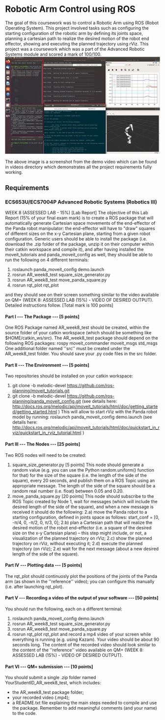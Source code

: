 # Robotic Arm Control using ROS

The goal of this coursework was to control a Robotic Arm using ROS (Robot Operating System).
This project involved tasks such as configuring the starting configuration of the robotic arm  by defining its joints space, planning a cartesian path to realize the desired motion of the robot end effector, showing and executing the planned trajectory using rViz.
This project was a coursework which was a part of the Advanced Robotic Systems module and scored a mark of 100/100.
<img src="https://github.com/HarrishanSK/RoboticArmControlROS/blob/master/images/image1.png" alt="alt text">

The above image is a screenshot from the demo video which can be found in videos directory which demonstrates all the project requirements fully working.



## Requirements
### ECS653U/ECS7004P Advanced Robotic Systems (Robotics III)
WEEK 8 (ASSESSED LAB - 15%) [Lab Report]
The objective of this Lab Report (15% of your final exam mark) is to create a ROS
package that will automatically generate Cartesian space movements of the end-effector
of the Panda robot manipulator: the end-effector will have to "draw" squares of different
sizes on the x-y Cartesian plane, starting from a given robot configuration.
Generic users should be able to install the package (i.e. download the .zip folder of the
package, unzip it on their computer within their catkin workspace and compile it), and after
having installed the moveit_tutorials and panda_moveit_config as well, they should be able
to run the following on 4 different terminals:

1) roslaunch panda_moveit_config demo.launch
2) rosrun AR_week8_test square_size_generator.py
3) rosrun AR_week8_test move_panda_square.py
4) rosrun rqt_plot rqt_plot

and they should see on their screen something similar to the video available on QM+
(WEEK 8: ASSESSED LAB (15%) - VIDEO OF DESIRED OUTPUT).
Detailed instructions follow. [Total mark is 100 points]

#### Part I --- The Package --- [5 points]
One ROS Package named AR_week8_test should be created, within the source folder of
your catkin workspace (which should be something like $HOME/catkin_ws/src).
The AR_week8_test package should depend on the following ROS packages:
rospy
moveit_commander
moveit_msgs
std_msgs
One additional folder named ''src'' must be created under the AR_week8_test folder.
You should save your .py code files in the src folder.

#### Part II --- The Environment --- [5 points]
Two repositories should be installed on your catkin workspace:
1) git clone -b melodic-devel https://github.com/ros-planning/moveit_tutorials.git
2) git clone -b melodic-devel https://github.com/ros-planning/panda_moveit_config.git
(see details here: http://docs.ros.org/melodic/api/moveit_tutorials/html/doc/getting_started/getting_started.html )
This will allow to start rViz with the Panda robot model by running:
roslaunch panda_moveit_config demo.launch
(see details here:
http://docs.ros.org/melodic/api/moveit_tutorials/html/doc/quickstart_in_rviz/quickstart_in_rviz_tutorial.html )

#### Part III --- The Nodes --- [25 points]
Two ROS nodes will need to be created:
1) square_size_generator.py [5 points] This node should generate a random value (e.g.
you can use the Python random.uniform() function for that) for the size of the square (i.e.
the length of the side of the square), every 20 seconds, and publish them on a ROS Topic
using an appropriate message. The length of the side of the square should be a random
real number (i.e. float) between 0.05 and 0.20.
2) move_panda_square.py [20 points] This node should subscribe to the ROS Topic
created by Node 1, wait for messages (which will include the desired length of the side of
the square), and when a new message is received it should do the following:
2.a) move the Panda robot to a starting configuration, defined in joints space as
follows: start_conf = [0, -π/4, 0, -π/2, 0, π/3, 0];
2.b) plan a Cartesian path that will realize the desired motion of the robot end-effector
(i.e. a square of the desired size on the x-y Cartesian plane) – this step might include, or
not, a visualization of the planned trajectory on rViz;
2.c) show the planned trajectory on rViz, without executing it;
2.d) execute the planned trajectory (on rViz);
2.e) wait for the next message (about a new desired length of the side of the square).

#### Part IV --- Plotting data --- [5 points]
The rqt_plot should continuosly plot the positions of the joints of the Panda arm (as shown
in the ''reference'' video); you can configure this manually (i.e. after launching rqt_plot).

#### Part V --- Recording a video of the output of your software --- [50 points]
You should run the following, each on a different terminal:
1) roslaunch panda_moveit_config demo.launch
2) rosrun AR_week8_test square_size_generator.py
3) rosrun AR_week8_test move_panda_square.py
4) rosrun rqt_plot rqt_plot
and record a mp4 video of your screen while everything is running (e.g. using Kazam).
Your video should be about 90 seconds long. The content of the recorded video should
look similar to the content of the ''reference'' video available on QM+ (WEEK 8:
ASSESSED LAB (15%) - VIDEO OF DESIRED OUTPUT).

#### Part VI --- QM+ submission --- [10 points]
You should submit a single .zip folder named YourStudentID_AR_week8_test, which
includes:
- the AR_week8_test package folder;
- your recorded video (.mp4);
- a README.txt file explaining the main steps needed to compile and use the package.
Remember to add meaningful comments (and your name) to the code.
